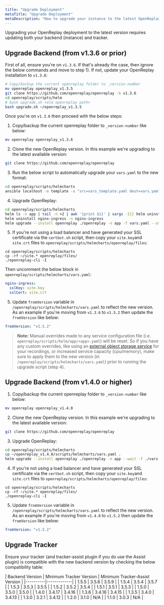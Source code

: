 ```yaml
---
title: "Upgrade Deployment"
metaTitle: "Upgrade Deployment"
metaDescription: "How to upgrade your instance to the latest OpenReplay version."
---
```


Upgrading your OpenReplay deployment to the latest version requires updating both your backend (instance) and tracker.

## Upgrade Backend (from v1.3.6 or prior)

First of all, ensure you're on `v1.3.6`. If that's already the case, then ignore the below commands and move to step 1). If not, update your OpenReplay installation to `v1.3.6`:
   
```bash 
# Copy/backup the current openreplay folder to _version-number
mv openreplay openreplay_v1.3.5
git clone https://github.com/openreplay/openreplay -b v1.3.6
cd openreplay/scripts/helm
# bash upgrade.sh <old openreplay path>
bash upgrade.sh ~/openreplay_v1.3.5
```

Once you're on `v1.3.6` then proceed with the below steps:

1. Copy/backup the current openreplay folder to `_version-number` like below:
   
  ```bash 
  mv openreplay openreplay_v1.3.6
  ```

2. Clone the new OpenReplay version. In this example we're upgrading to the latest available version:
   
  ```bash 
  git clone https://github.com/openreplay/openreplay
  ```

3. Run the below script to automatically upgrade your `vars.yaml` to the new format:
  
  ```bash
  cd openreplay/scripts/helmcharts
  ansible localhost -m template -a "src=vars_template.yaml dest=vars.yaml" -e @~/openreplay_v1.3.6/scripts/helm/vars.yaml
  ```

4. Upgrade OpenReplay:

  ```bash
  cd openreplay/scripts/helmcharts
  helm ls -n app | tail -n +2 | awk '{print $1}' | xargs -I{} helm uninstall {} -n app
  helm uninstall nginx-ingress -n nginx-ingress
  helm upgrade --install openreplay ./openreplay -n app -f vars.yaml --atomic --set forceMigration=true
  ```
  
5. If you're not using a load balancer and have generated your SSL certificate via the `certbot.sh` script, then copy your `site.key`and `site.crt` files to `openreplay/scripts/helmcharts/openreplay/files`:

  ```
  cd openreplay/scripts/helmcharts
  cp -rf ~/site.* openreplay/files/
  ./openreplay-cli -I
  ```

Then uncomment the below block in `openreplay/scripts/helmcharts/vars.yaml`:
   
   ```yaml
   nginx-ingress:
     sslKey: site.key
     sslCert: site.crt
   ```

5. Update `fromVersion` variable in `/openreplay/scripts/helmcharts/vars.yaml` to reflect the new version. As an example if you're moving from `v1.3.6` to `v1.5.2` then update the `fromVersion` like below:
  
  ```yaml
  fromVersion: "v1.5.2"
  ```

> **Note:** 
Manual overrides made to any service configuration file (i.e. `openreplay/scripts/helm/app/<app>.yaml`) will be reset. So if you have any custom overrides, like using an [external object storage service](/configuration/recordings-storage) for your recordings, or increased service capacity (cpu/memory), make sure to apply them to the new version (in `/openreplay/scripts/helmcharts/vars.yaml`) prior to running the upgrade script (step 4).

## Upgrade Backend (from v1.4.0 or higher)

1. Copy/backup the current openreplay folder to `_version-number` like below:
   
  ```bash 
  mv openreplay openreplay_v1.4.0
  ```

2. Clone the new OpenReplay version. In this example we're upgrading to the latest available version:
   
  ```bash 
  git clone https://github.com/openreplay/openreplay
  ```

3. Upgrade OpenReplay:

  ```bash
  cd openreplay/scripts/helmcharts
  cp ~/openreplay_v1.4.0/scripts/helmcharts/vars.yaml .
  helm upgrade --install openreplay ./openreplay -n app --wait -f ./vars.yaml --atomic
  ```
  
4. If you're not using a load balancer and have generated your SSL certificate via the `certbot.sh` script, then copy your `site.key`and `site.crt` files to `openreplay/scripts/helmcharts/openreplay/files`:

  ```
  cd openreplay/scripts/helmcharts
  cp -rf ~/site.* openreplay/files/
  ./openreplay-cli -I
  ```

5. Update `fromVersion` variable in `/openreplay/scripts/helmcharts/vars.yaml` to reflect the new version. As an example if you're moving from `v1.4.0` to `v1.5.2` then update the `fromVersion` like below:
  
  ```yaml
  fromVersion: "v1.5.2"
  ```

## Upgrade Tracker

Ensure your tracker (and tracker-assist plugin if you do use the Assist plugin) is compatible with the new backend version by checking the below compatibility table:

| Backend Version | Minimum Tracker Version | Minimum Tracker-Assist Version |
|----------|-------------|
| 1.5.5 | 3.5.6 | 3.5.9 |
| 1.5.4 | 3.5.4 | 3.5.7 |
| 1.5.3 | 3.5.3 | 3.5.5 |
| 1.5.2 | 3.5.2 | 3.5.4 |
| 1.5.1 | 3.5.1 | 3.5.3 |
| 1.5.0 | 3.5.0 | 3.5.0 |
| 1.4.0 | 3.4.17 | 3.4.16 |
| 1.3.6 | 3.4.16 | 3.4.15 |
| 1.3.5 | 3.4.0 | 3.4.13 |
| 1.3.0 | 3.2.1 | 3.4.12 |
| 1.2.0 | 3.1.0 | N/A |
| 1.1.0 | 3.0.3 | N/A |
